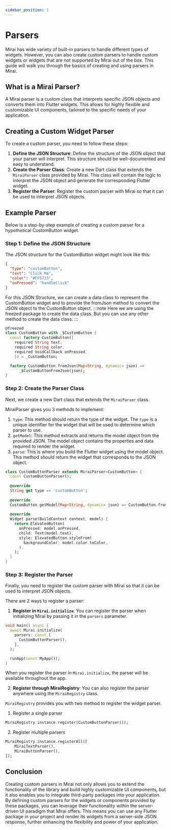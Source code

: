 ```yaml
---
sidebar_position: 1
---
```


# Parsers

Mirai has wide variety of built-in parsers to handle different types of widgets. 
However, you can also create custom parsers to handle custom widgets or widgets that are not supported by Mirai out of the box. 
This guide will walk you through the basics of creating and using parsers in Mirai.

## What is a Mirai Parser?

A Mirai parser is a custom class that interprets specific JSON objects and converts them into Flutter widgets. This allows for highly flexible and customizable UI components, tailored to the specific needs of your application.

## Creating a Custom Widget Parser

To create a custom parser, you need to follow these steps:

1. **Define the JSON Structure**: Define the structure of the JSON object that your parser will interpret. This structure should be well-documented and easy to understand.
2. **Create the Parser Class**: Create a new Dart class that extends the `MiraiParser` class provided by Mirai. This class will contain the logic to interpret the JSON object and generate the corresponding Flutter widget.
3. **Register the Parser**: Register the custom parser with Mirai so that it can be used to interpret JSON objects.

## Example Parser

Below is a step-by-step example of creating a custom parser for a hypothetical CustomButton widget.

### Step 1: Define the JSON Structure

The JSON structure for the CustomButton widget might look like this:

```json
{
  "type": "customButton",
  "text": "Click Me",
  "color": "#FF5733",
  "onPressed": "handleClick"
}
```

For this JSON Structure, we can create a data class to represent the CustomButton widget and to provide the fromJson method to convert the JSON object to the CustomButton object.
:::note
Here we are using the freezed package to create the data class. But you can use any other method to create the data class.
:::

```dart
@freezed
class CustomButton with _$CustomButton {
  const factory CustomButton({
    required String text,
    required String color,
    required VoidCallback onPressed,
    }) = _CustomButton;

  factory CustomButton.fromJson(Map<String, dynamic> json) =>
      _$CustomButtonFromJson(json);
}
```

### Step 2: Create the Parser Class

Next, we create a new Dart class that extends the `MiraiParser` class.

MiraiParser gives you 3 methods to implement:

1. `type`: This method should return the type of the widget. The `type` is a unique identifier for the widget that will be used to determine which parser to use.
2. `getModel`: This method extracts and returns the model object from the provided JSON. The model object contains the properties and data required to render the widget.
3. `parse`: This is where you build the Flutter widget using the model object. This method should return the widget that corresponds to the JSON object. 

```dart
class CustomButtonParser extends MiraiParser<CustomButton> {
  const CustomButtonParser();
  
  @override
  String get type => 'customButton';
  
  @override
  CustomButton getModel(Map<String, dynamic> json) => CustomButton.fromJson(json);
  
  @override
  Widget parse(BuildContext context, model) {
    return ElevatedButton(
      onPressed: model.onPressed,
      child: Text(model.text),
      style: ElevatedButton.styleFrom(
        backgroundColor: model.color.toColor,
      ),
    );
  }
}
```

### Step 3: Register the Parser

Finally, you need to register the custom parser with Mirai so that it can be used to interpret JSON objects.

There are 2 ways to register a parser:

1. **Register in `Mirai.initialize`**: You can register the parser when initializing Mirai by passing it in the `parsers` parameter.

```dart
void main() async {
  await Mirai.initialize(
    parsers: const [
      CustomButtonParser(),
    ],
  );

  runApp(const MyApp());
}
```

When you register the parser in `Mirai.initialize`, the parser will be available throughout the app.

2. **Register through MiraiRegistry**: You can also register the parser anywhere using the `MiraiRegistry` class.

`MiraiRegistry` provides you with two method to register the widget parser.

1. Register a single parser

```dart
MiraiRegistry.instance.register(CustomButtonParser());
```

2. Register multiple parsers

```dart
MiraiRegistry.instance.registerAll([
    MiraiTextParser(),
    MiraiButtonParser(),
]);
```

## Conclusion

Creating custom parsers in Mirai not only allows you to extend the functionality of the library and build highly customizable UI components, but it also enables you to integrate third-party packages into your application. By defining custom parsers for the widgets or components provided by these packages, you can leverage their functionality within the server-driven UI paradigm that Mirai offers. This means you can use any Flutter package in your project and render its widgets from a server-side JSON response, further enhancing the flexibility and power of your application.


